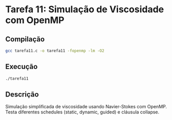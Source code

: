 # Tarefa 11: Simulação de Viscosidade com OpenMP

## Compilação
```bash
gcc tarefa11.c -o tarefa11 -fopenmp -lm -O2
```

## Execução
```bash
./tarefa11
```

## Descrição
Simulação simplificada de viscosidade usando Navier-Stokes com OpenMP.
Testa diferentes schedules (static, dynamic, guided) e cláusula collapse.
